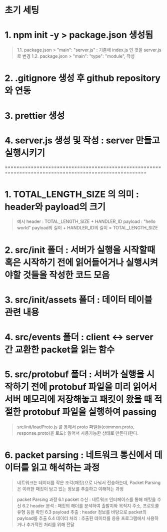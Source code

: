 # 초기 세팅

# 1. npm init -y > package.json 생성됨

> 1.1. package.json > "main": "server.js" : 기존에 index.js 인 것을 server.js로 변경
> 1.2. package.json > "main": "type": "module", 작성

# 2. .gitignore 생성 후 github repository와 연동

# 3. prettier 생성

# 4. server.js 생성 및 작성 : server 만들고 실행시키기

=======================================================================================================

# 1. TOTAL_LENGTH_SIZE 의 의미 : header와 payload의 크기

> 예시
> header : TOTAL_LENGTH_SIZE + HANDLER_ID
> payload : "hello world"
> payload의 길이 + HANDLER_ID의 길이 = TOTAL_LENGTH_SIZE

# 2. src/init 폴더 : 서버가 실행을 시작할때 혹은 시작하기 전에 읽어들어거나 실행시켜야할 것들을 작성한 코드 모음

# 3. src/init/assets 폴더 : 데이터 테이블 관련 내용

# 4. src/events 폴더 : client <-> server 간 교환한 packet을 읽는 함수

# 5. src/protobuf 폴더 : 서버가 실행을 시작하기 전에 protobuf 파일을 미리 읽어서 서버 메모리에 저장해놓고 패킷이 왔을 때 적절한 protobuf 파일을 실행하여 passing

> src/init/loadProto.js 를 통해서 proto 파일들(common.proto, response.proto)을 로드(: 읽어서 사용가능한 상태로 만든다)한다.

# 6. packet parsing : 네트워크 통신에서 데이터를 읽고 해석하는 과정

> 네트워크는 데이터를 작은 조각(패킷)으로 나눠서 전송하는데, Packet Parsing은 이러한 패킷이 담고 있는 정보를 추출하고 이해하는 과정

> packet Parsing 과정
> 6.1 packet 수신 : 네트워크 인터페이스를 통해 패킷을 수신
> 6.2 header 분석 : 패킷의 해더를 분석하여 출발지와 목적지 주소, 프로토콜 유형 등을 확인
> 6.3 payload 추출 : header 정보를 바탕으로 packet의 payload를 추출
> 6.4 데이터 처리 : 추출된 데이터를 응용 프로그램에서 사용하거나 추가적인 처리를 위해 전달
